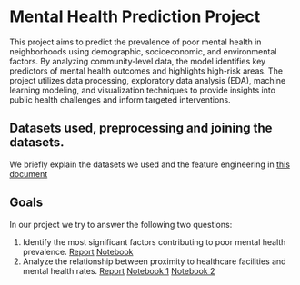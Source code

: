 # Mental Health Prediction Project

This project aims to predict the prevalence of poor mental health in neighborhoods using demographic, socioeconomic, and environmental factors. By analyzing community-level data, the model identifies key predictors of mental health outcomes and highlights high-risk areas. The project utilizes data processing, exploratory data analysis (EDA), machine learning modeling, and visualization techniques to provide insights into public health challenges and inform targeted interventions.

## Datasets used, preprocessing and joining the datasets.
We briefly explain the datasets we used and the feature engineering in [this document](Datasets_Feature_Engineering.md)

## Goals
In our project we try to answer the following two questions:
1. Identify the most significant factors contributing to poor mental health prevalence. [Report](Feature_Importance.md) [Notebook](notebooks/random_forest_xg_boost.ipynb)
2. Analyze the relationship between proximity to healthcare facilities and mental health rates. [Report](Regression_Analysis.md) [Notebook 1](notebooks/reg_SLD_data_on_mental_health.ipynb) [Notebook 2](notebooks/reg.ipynb)
